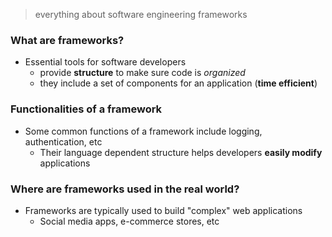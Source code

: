 > everything about software engineering frameworks

### What are frameworks?
- Essential tools for software developers
	- provide **structure** to make sure code is *organized*
	- they include a set of components for an application (**time efficient**)

### Functionalities of a framework
- Some common functions of a framework include logging, authentication, etc
	- Their language dependent structure helps developers **easily modify** applications

### Where are frameworks used in the real world?
- Frameworks are typically used to build "complex" web applications
	- Social media apps, e-commerce stores, etc



